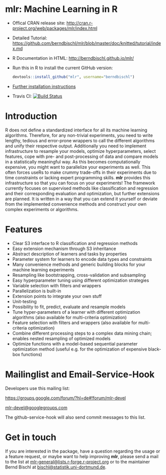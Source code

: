 mlr: Machine Learning in R 
==========================

* Offical CRAN release site: 
  http://cran.r-project.org/web/packages/mlr/index.html

* Detailed Tutorial:
  https://github.com/berndbischl/mlr/blob/master/doc/knitted/tutorial/index.md

* R Documentation in HTML:
  http://berndbischl.github.io/mlr/

* Run this in R to install the current GitHub version:
  ```r
  devtools::install_github("mlr", username="berndbischl")
  ```

* [Further installation instructions](https://github.com/tudo-r/PackagesInfo/wiki/Installation-Information)

* Travis CI: [![Build Status](https://travis-ci.org/berndbischl/mlr.png)](https://travis-ci.org/berndbischl/mlr)


Introduction
============

R does not define a standardized interface for all its machine learning algorithms. Therefore, for any 
non-trivial experiments, you need to write lengthy, tedious and error-prone wrappers to call the different 
algorithms and unify their respective output. Additionally you need to implement infrastructure to resample 
your models, optimize hyperparameters, select features, cope with pre- and post-processing of data and 
compare models in a statistically meaningful way.
As this becomes computationally expensive, you might want to parallelize your experiments as well. This 
often forces useRs to make crummy trade-offs in their experiments due to time constraints or lacking expert 
programming skills. **mlr** provides this infrastructure so that you can focus on your experiments!
The framework currently focuses on supervised methods like classification and regression and their 
corresponding evaluation and optimization, but further extensions are planned. It is written in a way 
that you can extend it yourself or deviate from the implemented convenience methods and construct your own 
complex experiments or algorithms.

Features
========

* Clear S3 interface to R classification and regression methods
* Easy extension mechanism through S3 inheritance
* Abstract description of learners and tasks by properties
* Parameter system for learners to encode data types and constraints
* Many convenience methods and generic building blocks for your
  machine learning experiments
* Resampling like bootstrapping, cross-validation and subsampling
* Easy hyperparameter tuning using different optimization strategies
* Variable selection with filters and wrappers
* Parallelization is built-in
* Extension points to integrate your own stuff
* Unit-testing
* Possibility to fit, predict, evaluate and resample models
* Tune hyper-parameters of a learner with different optimization algorithms (also available for multi-criteria optimization)
* Feature selection with filters and wrappers (also available for multi-criteria optimization)
* Combine different processing steps to a complex data mining chain; enables nested resampling of optimized models
* Optimize functions with a model-based sequential parameter optimization method (useful e.g. for the optimization of expensive black-box functions)


Mailinglist and Email-Service-Hook
==================================

Developers use this mailing list:

https://groups.google.com/forum/?hl=de#!forum/mlr-devel

mlr-devel@googlegroups.com

The github-service-hook will also send commit messages to this list. 


Get in touch
============

If you are interested in the package, have a question regarding the usage or a feature request,
or maybe want to help improving **mlr**, please send a mail to the list at
mlr-general@lists.r-forge.r-project.org or to the maintainer Bernd Bischl
at bischl@statistik.uni-dortmund.de.
